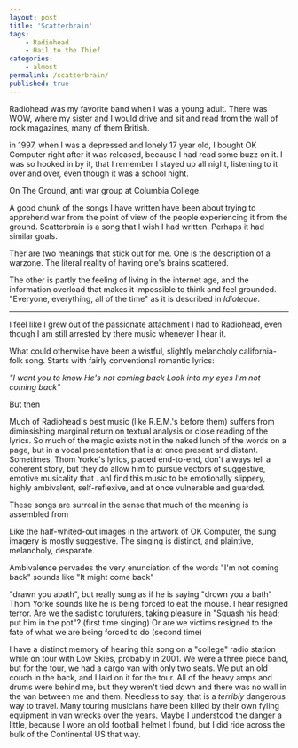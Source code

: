 ```yaml
---
layout: post
title: 'Scatterbrain'
tags:
    - Radiohead
    - Hail to the Thief
categories:
    - almost
permalink: /scatterbrain/
published: true
---
```


Radiohead was my favorite band when I was a young adult.
There was WOW, where my sister and I would drive and sit and read from the wall of rock magazines, many of them British.

in 1997, when I was a depressed and lonely 17 year old, I bought OK Computer right after it was released, because I had read some buzz on it. I was so hooked in by it, that I remember I stayed up all night, listening to it over and over, even though it was a school night.

On The Ground, anti war group at Columbia College.

A good chunk of the songs I have written have been about trying to apprehend war from the point of view of the people experiencing it from the ground. Scatterbrain is a song that I wish I had written. Perhaps it had similar goals.

Ther are two meanings that stick out for me. One is the description of a warzone. The literal reality of having one's brains scattered.

The other is partly the feeling of living in the internet age, and the information overload that makes it impossible to think and feel grounded. "Everyone, everything, all of the time" as it is described in _Idioteque_.

---

I feel like I grew out of the passionate attachment I had to Radiohead, even though I am still arrested by there music whenever I hear it.

What could otherwise have been a wistful, slightly melancholy california-folk song.
Starts with fairly conventional romantic lyrics:

_"I want you to know
He's not coming back
Look into my eyes
I'm not coming back"_

But then

Much of Radiohead's best music (like R.E.M.'s before them) suffers from diminsishing marginal return on textual analysis or close reading of the lyrics. So much of the magic exists not in the naked lunch of the words on a page, but in a vocal presentation that is at once present and distant. Sometimes, Thom Yorke's lyrics, placed end-to-end, don't always tell a coherent story, but they do allow him to pursue vectors of suggestive, emotive musicality that . anI find this music to be emotionally slippery, highly ambivalent, self-reflexive, and at once vulnerable and guarded.

These songs are surreal in the sense that much of the meaning is assembled from

Like the half-whited-out images in the artwork of OK Computer, the sung imagery is mostly suggestive. The singing is distinct, and plaintive, melancholy, desparate.

Ambivalence pervades the very enunciation of the words
"I'm not coming back" sounds like "It might come back"

"drawn you abath", but really sung as if he is saying "drown you a bath"
Thom Yorke sounds like he is being forced to eat the mouse. I hear resigned terror.
Are we the sadistic toruturers, taking pleasure in "Squash his head; put him in the pot"? (first time singing)
Or are we victims resigned to the fate of what we are being forced to do (second time)

I have a distinct memory of hearing this song on a "college" radio station while on tour with Low Skies, probably in 2001. We were a three piece band, but for the tour, we had a cargo van with only two seats. We put an old couch in the back, and I laid on it for the tour. All of the heavy amps and drums were behind me, but they weren't tied down and there was no wall in the van between me and them. Needless to say, that is a _terribly_ dangerous way to travel. Many touring musicians have been killed by their own fyling equipment in van wrecks over the years. Maybe I understood the danger a little, because I wore an old football helmet I found, but I did ride across the bulk of the Continental US that way.
